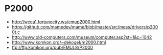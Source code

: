 # P2000

* http://wcca1.fortunecity.ws/emup2000.html
* https://github.com/mamedev/mame/blob/master/src/mess/drivers/p2000t.c
* http://www.old-computers.com/museum/computer.asp?st=1&c=1042
* http://www.komkon.org/~dekogel/m2000.html
* ftp://ftp.komkon.org/pub/EMUL8/P2000


